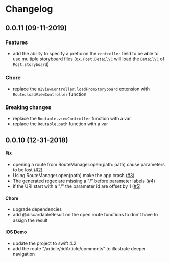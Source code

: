 # Changelog

## 0.0.11 (09-11-2019)
### Features
* add the ability to specify a prefix on the `controller` field to be able to use multiple storyboard files (ex. `Post.DetailVC` will load the `DetailVC` of `Post.storyboard`)

### Chore
* replace the `UIViewController.loadFromStoryboard` extension with `Route.loadViewController` function

### Breaking changes
* replace the `Routable.viewController` function with a var
* replace the `Routable.path` function with a var

## 0.0.10 (12-31-2018)

#### Fix
* opening a route from RouteManager.open(path: path) cause parameters to be lost ([#2](https://github.com/ericdesa/Expedit/issues/2))
* Using RouteManager.open(path) make the app crash ([#3](https://github.com/ericdesa/Expedit/issues/3))
* The generated regex are missing a "/" before parameter labels ([#4](https://github.com/ericdesa/Expedit/issues/4))
* if the URI start with a "/" the parameter id are offset by 1 ([#5](https://github.com/ericdesa/Expedit/issues/5))

#### Chore
* upgrade dependencies
* add @discardableResult on the open route functions to don't have to assign the result

#### iOS Demo
* update the project to swift 4.2
* add the route "/article/:idArticle/comments" to illustrate deeper navigation